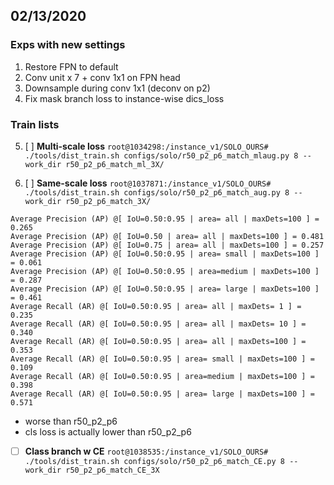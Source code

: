 ## 02/13/2020
### Exps with new settings

 1. Restore FPN to default
 2. Conv unit x 7 + conv 1x1 on FPN head
 3. Downsample during conv 1x1 (deconv on p2)
 4. Fix mask branch loss to instance-wise dics_loss
 
### Train lists

 5. [ ] **Multi-scale loss** 
    `root@1034298:/instance_v1/SOLO_OURS# ./tools/dist_train.sh configs/solo/r50_p2_p6_match_mlaug.py 8 --work_dir r50_p2_p6_match_ml_3X/`


 6. [ ] **Same-scale loss**
`root@1037871:/instance_v1/SOLO_OURS# ./tools/dist_train.sh configs/solo/r50_p2_p6_match_aug.py 8 --work_dir r50_p2_p6_match_3X/`

```
Average Precision (AP) @[ IoU=0.50:0.95 | area= all | maxDets=100 ] = 0.265  
Average Precision (AP) @[ IoU=0.50 | area= all | maxDets=100 ] = 0.481  
Average Precision (AP) @[ IoU=0.75 | area= all | maxDets=100 ] = 0.257  
Average Precision (AP) @[ IoU=0.50:0.95 | area= small | maxDets=100 ] = 0.061  
Average Precision (AP) @[ IoU=0.50:0.95 | area=medium | maxDets=100 ] = 0.287  
Average Precision (AP) @[ IoU=0.50:0.95 | area= large | maxDets=100 ] = 0.461  
Average Recall (AR) @[ IoU=0.50:0.95 | area= all | maxDets= 1 ] = 0.235  
Average Recall (AR) @[ IoU=0.50:0.95 | area= all | maxDets= 10 ] = 0.340  
Average Recall (AR) @[ IoU=0.50:0.95 | area= all | maxDets=100 ] = 0.353  
Average Recall (AR) @[ IoU=0.50:0.95 | area= small | maxDets=100 ] = 0.109  
Average Recall (AR) @[ IoU=0.50:0.95 | area=medium | maxDets=100 ] = 0.398  
Average Recall (AR) @[ IoU=0.50:0.95 | area= large | maxDets=100 ] = 0.571
```
* worse than r50_p2_p6
* cls loss is actually lower than r50_p2_p6

 - [ ] **Class branch w CE**
 `root@1038535:/instance_v1/SOLO_OURS# ./tools/dist_train.sh configs/solo/r50_p2_p6_match_CE.py 8 --work_dir r50_p2_p6_match_CE_3X`



<!--stackedit_data:
eyJoaXN0b3J5IjpbLTcxNDE3MDAzLDkzNzQ2MzkxMiw0NjY1MD
YxOTAsLTc3MDg1MjQ2NiwtMTA4ODIyMjc4MSwtMTU1MzI3Njk5
NF19
-->